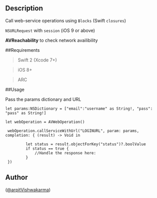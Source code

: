 ## Description
Call web-service operations using 
`Blocks` (Swift `closures`)

`NSURLRequest` with `session` (iOS 9 or above)

**AVReachability** to check network availibility

##Requirements
>Swift 2 (Xcode 7+)

>iOS 8+

>ARC



##Usage

Pass the params dictionary and URL
```
let params:NSDictionary = ["email":"username" as String!, "pass": "pass" as String!]
 
let webOperation = AVWebOperation()
 
 webOperation.callServiceWithUrl("LOGINURL", param: params, completion: { (result) -> Void in

         let status = result.objectForKey("status")?.boolValue
         if status == true {
             //Handle the response here:
         }
 })
 ```

## Author
([@arpitVishwakarma](https://www.twitter.com/arpit_limodia))

